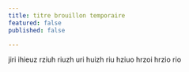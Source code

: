 ```yaml
---
title: titre brouillon temporaire
featured: false
published: false

---
```

jiri ihieuz rziuh riuzh uri huizh riu hziuo hrzoi hrzio rio